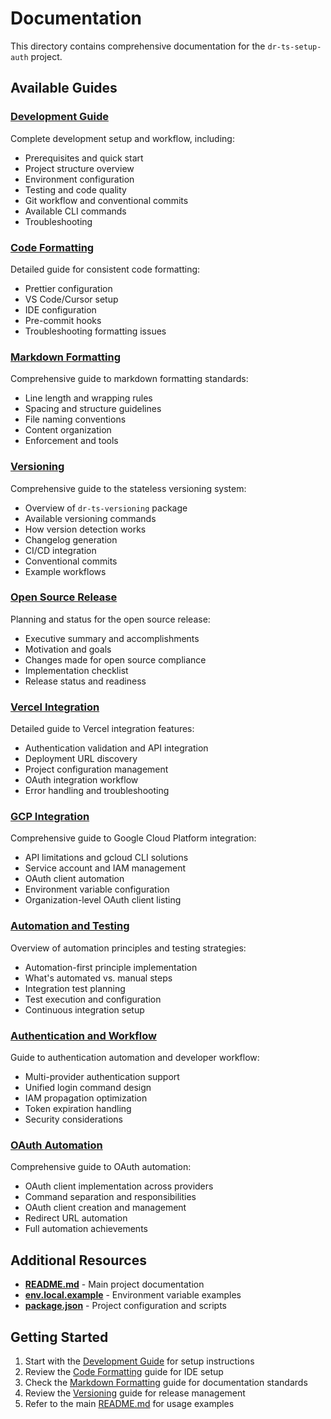 # Documentation

This directory contains comprehensive documentation for the `dr-ts-setup-auth`
project.

## Available Guides

### [Development Guide](development.md)

Complete development setup and workflow, including:

- Prerequisites and quick start
- Project structure overview
- Environment configuration
- Testing and code quality
- Git workflow and conventional commits
- Available CLI commands
- Troubleshooting

### [Code Formatting](formatting.md)

Detailed guide for consistent code formatting:

- Prettier configuration
- VS Code/Cursor setup
- IDE configuration
- Pre-commit hooks
- Troubleshooting formatting issues

### [Markdown Formatting](markdown-formatting.md)

Comprehensive guide to markdown formatting standards:

- Line length and wrapping rules
- Spacing and structure guidelines
- File naming conventions
- Content organization
- Enforcement and tools

### [Versioning](versioning.md)

Comprehensive guide to the stateless versioning system:

- Overview of `dr-ts-versioning` package
- Available versioning commands
- How version detection works
- Changelog generation
- CI/CD integration
- Conventional commits
- Example workflows

### [Open Source Release](open-source-release.md)

Planning and status for the open source release:

- Executive summary and accomplishments
- Motivation and goals
- Changes made for open source compliance
- Implementation checklist
- Release status and readiness

### [Vercel Integration](vercel-integration.md)

Detailed guide to Vercel integration features:

- Authentication validation and API integration
- Deployment URL discovery
- Project configuration management
- OAuth integration workflow
- Error handling and troubleshooting

### [GCP Integration](gcp-integration.md)

Comprehensive guide to Google Cloud Platform integration:

- API limitations and gcloud CLI solutions
- Service account and IAM management
- OAuth client automation
- Environment variable configuration
- Organization-level OAuth client listing

### [Automation and Testing](automation-testing.md)

Overview of automation principles and testing strategies:

- Automation-first principle implementation
- What's automated vs. manual steps
- Integration test planning
- Test execution and configuration
- Continuous integration setup

### [Authentication and Workflow](authentication-workflow.md)

Guide to authentication automation and developer workflow:

- Multi-provider authentication support
- Unified login command design
- IAM propagation optimization
- Token expiration handling
- Security considerations

### [OAuth Automation](oauth-automation.md)

Comprehensive guide to OAuth automation:

- OAuth client implementation across providers
- Command separation and responsibilities
- OAuth client creation and management
- Redirect URL automation
- Full automation achievements

## Additional Resources

- **[README.md](../README.md)** - Main project documentation
- **[env.local.example](../env.local.example)** - Environment variable examples
- **[package.json](../package.json)** - Project configuration and scripts

## Getting Started

1. Start with the [Development Guide](development.md) for setup instructions
2. Review the [Code Formatting](formatting.md) guide for IDE setup
3. Check the [Markdown Formatting](markdown-formatting.md) guide for
   documentation standards
4. Review the [Versioning](versioning.md) guide for release management
5. Refer to the main [README.md](../README.md) for usage examples
